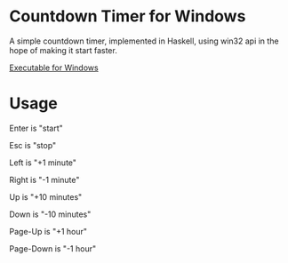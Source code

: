 # Countdown Timer for Windows

A simple countdown timer, implemented in Haskell, using win32 api in the hope of making it start faster.

[Executable for Windows](https://www.dropbox.com/s/qu1q1u648njnf14/timer.zip?dl=0)

# Usage

Enter is "start"

Esc is "stop"

Left is "+1 minute"

Right is "-1 minute"

Up is "+10 minutes"

Down is "-10 minutes"

Page-Up is "+1 hour"

Page-Down is "-1 hour"
